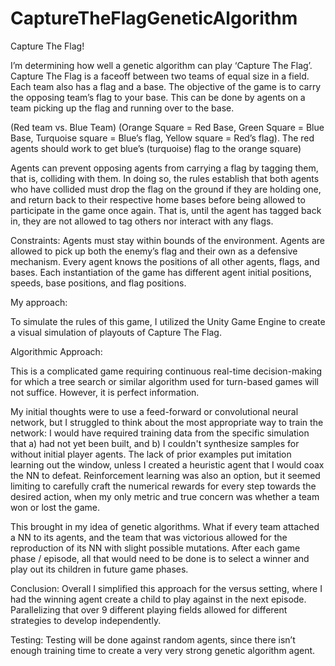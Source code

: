 # CaptureTheFlagGeneticAlgorithm
Capture The Flag!

I’m determining how well a genetic algorithm can play ‘Capture The Flag’. Capture The Flag is a faceoff between two teams of equal size in a field. Each team also has a flag and a base. The objective of the game is to carry the opposing team’s flag to your base. This can be done by agents on a team picking up the flag and running over to the base.


(Red team vs. Blue Team)
(Orange Square = Red Base, Green Square = Blue Base, Turquoise square = Blue’s flag, Yellow square = Red’s flag). The red agents should work to get blue’s (turquoise) flag to the orange square)

Agents can prevent opposing agents from carrying a flag by tagging them, that is, colliding with them. In doing so, the rules establish that both agents who have collided must drop the flag on the ground if they are holding one, and return back to their respective home bases before being allowed to participate in the game once again. That is, until the agent has tagged back in, they are not allowed to tag others nor interact with any flags.

Constraints:
Agents must stay within bounds of the environment.
Agents are allowed to pick up both the enemy’s flag and their own as a defensive mechanism.
Every agent knows the positions of all other agents, flags, and bases.
Each instantiation of the game has different agent initial positions, speeds, base positions, and flag positions.

My approach:

To simulate the rules of this game, I utilized the Unity Game Engine to create a visual simulation of playouts of Capture The Flag.

Algorithmic Approach:

This is a complicated game requiring continuous real-time decision-making for which a tree search or similar algorithm used for turn-based games will not suffice. However, it is perfect information. 

My initial thoughts were to use a feed-forward or convolutional neural network, but I struggled to think about the most appropriate way to train the network: I would have required training data from the specific simulation that a) had not yet been built, and b) I couldn't synthesize samples for without initial player agents. The lack of prior examples put imitation learning out the window, unless I created a heuristic agent that I would coax the NN to defeat. Reinforcement learning was also an option, but it seemed limiting to carefully craft the numerical rewards for every step towards the desired action, when my only metric and true concern was whether a team won or lost the game.

This brought in my idea of genetic algorithms. What if every team attached a NN to its agents, and the team that was victorious allowed for the reproduction of its NN with slight possible mutations. After each game phase / episode, all that would need to be done is to select a winner and play out its children in future game phases.

Conclusion:
Overall I simplified this approach for the versus setting, where I had the winning agent create a child to play against in the next episode. Parallelizing that over 9 different playing fields allowed for different strategies to develop independently.

Testing:
Testing will be done against random agents, since there isn’t enough training time to create a very very strong genetic algorithm agent.
